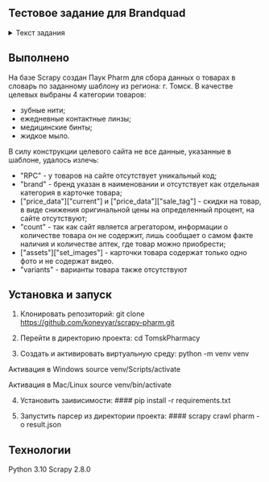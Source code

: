 ## Тестовое задание для Brandquad

<details>
    <summary>Текст задания</summary>

    Используя фреймворк Scrapy необходимо написать код программы для получения информации о товарах интернет-магазина из списка категорий по заранее заданному шаблону, 
    данную информацию необходимо представлять в виде списка словарей (один товар - один словарь) и сохрянить в файл с расширением .json

    На вход подается список категорий, выбрать минимум 3, с количеством от 30 товаров (несколько страниц в категории) на сайте apteka-ot-sklada.ru (например https://apteka-ot-sklada.ru/catalog/sredstva-gigieny/uhod-za-polostyu-rta/zubnye-niti_-ershiki)

    Обязательно осуществлять сбор данных с учетом региона - Томск

    По возможности использовать подключение через прокси

    Словарь содержащий информацию о товаре:

    {
        "timestamp":,  # Текущее время в формате timestamp
        "RPC": "",  # {str} Уникальный код товара
        "url": "",  # {str} Ссылка на страницу товара
        "title": "",  # {str} Заголовок/название товара (если в карточке товара указан цвет или объем, необходимо добавить их в title в формате: "{название}, {цвет}")
        "marketing_tags": [],  # {list of str} Список тэгов, например: ['Популярный', 'Акция', 'Подарок'], если тэг представлен в виде изображения собирать его не нужно
        "brand": "",  # {str} Брэнд товара
        "section": [],  # {list of str} Иерархия разделов, например: ['Игрушки', 'Развивающие и интерактивные игрушки', 'Интерактивные игрушки']
        "price_data": {
            "current": 0.,  # {float} Цена со скидкой, если скидки нет то = original
            "original": 0.,  # {float} Оригинальная цена
            "sale_tag": ""  #{str} Если есть скидка на товар то необходимо вычислить процент скидки и записать формате: "Скидка {}%"
        },
        "stock": {
            "in_stock": True,  # {bool} Должно отражать наличие товара в магазине
            "count": 0 # {int} Если есть возможность получить информацию о количестве оставшегося товара в наличии, иначе 0
        },
        "assets": {
            "main_image": "",  # {str} Ссылка на основное изображение товара
            "set_images": [],  # {list of str} Список больших изображений товара
            "view360": [],  # {list of str}
            "video": []  # {list of str} 
        },
        "metadata": {
            "__description": "",  # {str} Описание товар
            # Ниже добавить все характеристики которые могут быть на странице тоавара, такие как Артикул, Код товара, Цвет, Объем, Страна производитель и т.д.
            "АРТИКУЛ": "A88834",
            "СТРАНА ПРОИЗВОДИТЕЛЬ": "Китай"
        }
        "variants": 1,  # {int} Кол-во вариантов у товара в карточке (За вариант считать только цвет или объем/масса. Размер у одежды или обуви варинтами не считаются)
    }
</details>

## Выполнено

На базе Scrapy создан Паук Pharm для сбора данных о товарах в словарь по заданному шаблону из региона: г. Томск.
В качестве целевых выбраны 4 категории товаров:
- зубные нити;
- ежедневные контактные линзы;
- медицинские бинты;
- жидкое мыло.

В силу конструкции целевого сайта не все данные, указанные в шаблоне, удалось излечь:
- "RPC" - у товаров на сайте отсутствует уникальный код;
- "brand" - бренд указан в наименовании и отсутствует как отдельная категория в карточке товара;
- ["price_data"]["current"] и ["price_data"]["sale_tag"] - скидки на товар, в виде снижения оригинальной цены на определенный процент, на сайте отсутствуют;
- "count" - так как сайт является агрегатором, информации о количестве товара он не содержит, лишь сообщает о самом факте наличия и количестве аптек, где товар можно приобрести;
- ["assets"]["set_images"] - карточки товара содержат только одно фото и не содержат видео.
- "variants" - варианты товара также отсутствуют

## Установка и запуск ##

1. Клонировать репозиторий:
    git clone https://github.com/konevyar/scrapy-pharm.git

2. Перейти в директорию проекта:
    cd TomskPharmacy

3. Создать и активировать виртуальную среду:
    python -m venv venv

Активация в Windows
    source venv/Scripts/activate

Активация в Mac/Linux
    source venv/bin/activate

4. Установить заивисимости: ####
    pip install -r requirements.txt

5. Запустить парсер из директории проекта: ####
    scrapy crawl pharm -o result.json

## Технологии ##
Python 3.10
Scrapy 2.8.0
